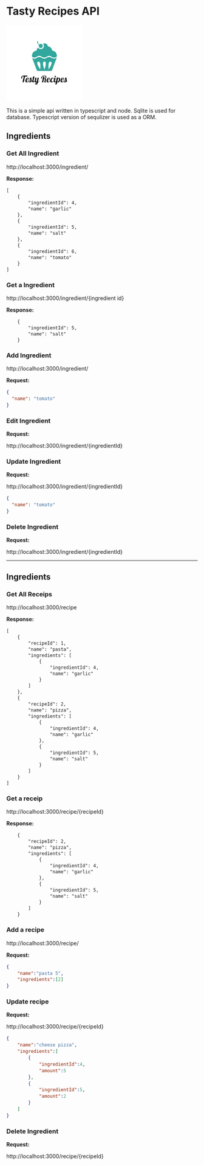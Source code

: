 # Tasty Recipes API

![logo](https://raw.githubusercontent.com/madhawa-se/testy_api/main/src/assets/logo.png)

This is a simple api written in typescript and node.
Sqlite is used for database.
Typescript version of sequlizer is used as a ORM.

## Ingredients

### Get All Ingredient

http://localhost:3000/ingredient/

**Response:**

```
[
    {
        "ingredientId": 4,
        "name": "garlic"
    },
    {
        "ingredientId": 5,
        "name": "salt"
    },
    {
        "ingredientId": 6,
        "name": "tomato"
    }
]

```

### Get a Ingredient

http://localhost:3000/ingredient/{ingredient id}

**Response:**

```
    {
        "ingredientId": 5,
        "name": "salt"
    }

```

### Add Ingredient

http://localhost:3000/ingredient/

**Request:**

```json
{
  "name": "tomato"
}
```

### Edit Ingredient

**Request:**

http://localhost:3000/ingredient/{ingredientId}

### Update Ingredient

**Request:**

http://localhost:3000/ingredient/{ingredientId}

```json
{
  "name": "tomato"
}
```

### Delete Ingredient

**Request:**

http://localhost:3000/ingredient/{ingredientId}


------------------------------------------------------------

## Ingredients

### Get All Receips

http://localhost:3000/recipe

**Response:**

```
[
    {
        "recipeId": 1,
        "name": "pasta",
        "ingredients": [
            {
                "ingredientId": 4,
                "name": "garlic"
            }
        ]
    },
    {
        "recipeId": 2,
        "name": "pizza",
        "ingredients": [
            {
                "ingredientId": 4,
                "name": "garlic"
            },
            {
                "ingredientId": 5,
                "name": "salt"
            }
        ]
    }
]

```

### Get a receip

http://localhost:3000/recipe/{recipeId}

**Response:**

```
    {
        "recipeId": 2,
        "name": "pizza",
        "ingredients": [
            {
                "ingredientId": 4,
                "name": "garlic"
            },
            {
                "ingredientId": 5,
                "name": "salt"
            }
        ]
    }

```

### Add a recipe

http://localhost:3000/recipe/

**Request:**

```json
{
    "name":"pasta 5",
    "ingredients":[2]
}
```

### Update recipe

**Request:**

http://localhost:3000/recipe/{recipeId}

```json
{
    "name":"cheese pizza",
    "ingredients":[
        {
            "ingredientId":4,
            "amount":5
        },
        {
            "ingredientId":5,
            "amount":2
        }
    ]
}
```

### Delete Ingredient

**Request:**

http://localhost:3000/recipe/{recipeId}

